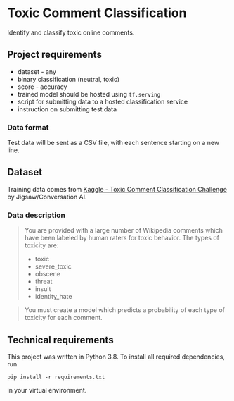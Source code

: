 # Toxic Comment Classification

Identify and classify toxic online comments.

## Project requirements

* dataset - any
* binary classification (neutral, toxic)
* score - accuracy
* trained model should be hosted using `tf.serving`
* script for submitting data to a hosted classification service
* instruction on submitting test data

### Data format

Test data will be sent as a CSV file, with each sentence starting on a new line.

## Dataset

Training data comes from 
[Kaggle - Toxic Comment Classification Challenge](https://www.kaggle.com/c/jigsaw-toxic-comment-classification-challenge/overview) 
by Jigsaw/Conversation AI.

### Data description

> You are provided with a large number of Wikipedia comments which have been labeled by human raters for toxic behavior. The types of toxicity are:
>
>* toxic
>* severe_toxic
>* obscene
>* threat
>* insult
>* identity_hate

>You must create a model which predicts a probability of each type of toxicity for each comment.

## Technical requirements

This project was written in Python 3.8. To install all required dependencies, run

```
pip install -r requirements.txt
```

in your virtual environment.